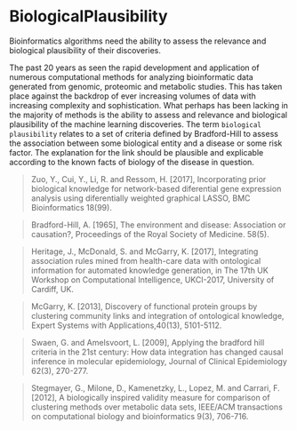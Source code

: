 # BiologicalPlausibility
Bioinformatics algorithms need the ability to assess the relevance and biological plausibility of their discoveries.

The past 20 years as seen the rapid development and application of numerous computational methods for analyzing bioinformatic data generated from genomic, proteomic and metabolic studies. This has taken place against the backdrop of ever increasing volumes of data with increasing complexity and sophistication. What perhaps has been lacking in the majority of methods is the ability to assess and relevance and biological plausibility of the machine learning discoveries. The term `biological plausibility` relates to a set of criteria defined by Bradford-Hill to assess the association between some biological entity and a disease or some risk factor. The explanation for the link should be plausible and explicable according to the known facts of biology of the disease in question. 

> Zuo, Y., Cui, Y., Li, R. and Ressom, H. [2017], Incorporating prior biological knowledge
for network-based diferential gene expression analysis using diferentially weighted graphical
LASSO, BMC Bioinformatics 18(99).

> Bradford-Hill, A. [1965], The environment and disease: Association or causation?,
Proceedings of the Royal Society of Medicine. 58(5).

> Heritage, J., McDonald, S. and McGarry, K. [2017], Integrating association rules mined
from health-care data with ontological information for automated knowledge generation,
in The 17th UK Workshop on Computational Intelligence, UKCI-2017, University of
Cardiff, UK.

> McGarry, K. [2013], Discovery of functional protein groups by clustering community links and integration of ontological knowledge, Expert Systems with Applications,40(13), 5101-5112.

> Swaen, G. and Amelsvoort, L. [2009], Applying the bradford hill criteria in the 21st century:
How data integration has changed causal inference in molecular epidemiology, Journal of
Clinical Epidemiology 62(3), 270-277.

> Stegmayer, G., Milone, D., Kamenetzky, L., Lopez, M. and Carrari, F. [2012], A biologically
inspired validity measure for comparison of clustering methods over metabolic data sets,
IEEE/ACM transactions on computational biology and bioinformatics 9(3), 706-716.

